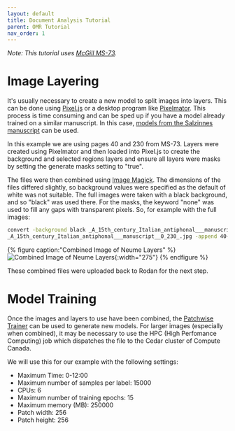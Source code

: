 ```yaml
---
layout: default
title: Document Analysis Tutorial
parent: OMR Tutorial
nav_order: 1
---
```


*Note: This tutorial uses [McGill MS-73](https://archive.org/details/McGillLibrary-rbsc_ms-medieval-073-18802).*

# Image Layering

It's usually necessary to create a new model to split images into layers.
This can be done using [Pixel.js](/overview/document-analysis#pixeljs) or a desktop program like [Pixelmator](http://www.pixelmator.com/).
This process is time consuming and can be sped up if you have a model already
trained on a similar manuscript.
In this case, [models from the Salzinnes manuscript](https://github.com/DDMAL/Calvo-classifier/tree/develop/Models/01-square-notation/02-three-pages-val-acc-20-epochs/models) can be used.

In this example we are using pages 40 and 230 from MS-73. Layers were created
using Pixelmator and then loaded into Pixel.js to create the background and
selected regions layers and ensure all layers were masks by setting the
generate masks setting to "true".

The files were then combined using [Image Magick](https://imagemagick.org).
The dimensions of the files differed slightly, so background values were
specified as the default of white was not suitable. The full images were
taken with a black background, and so "black" was used there. For the masks,
the keyword "none" was used to fill any gaps with transparent pixels.
So, for example with the full images:
```bash
convert -background black _A_15th_century_Italian_antiphonal___manuscript__0_40_.jpg \
_A_15th_century_Italian_antiphonal___manuscript__0_230_.jpg -append 40-230.jpg
```
{% figure caption:"Combined Image of Neume Layers" %}
![Combined Image of Neume Layers](/assets/40-230_Neumes.png){:width="275"}
{% endfigure %}

These combined files were uploaded back to Rodan for the next step.

# Model Training

Once the images and layers to use have been combined, the [Patchwise Trainer](/overview/document-analysis#hpc-patchwise-trainer) can be used
to generate new models.
For larger images (especially when combined), it may
be necessary to use
the HPC (High Perfomance Computing) job which dispatches the file to
the Cedar cluster of Compute Canada.

We will use this for our example with the following settings:

* Maximum Time: 0-12:00
* Maximum number of samples per label: 15000
* CPUs: 6
* Maximum number of training epochs: 15
* Maximum memory (MB): 250000
* Patch width: 256
* Patch height: 256
